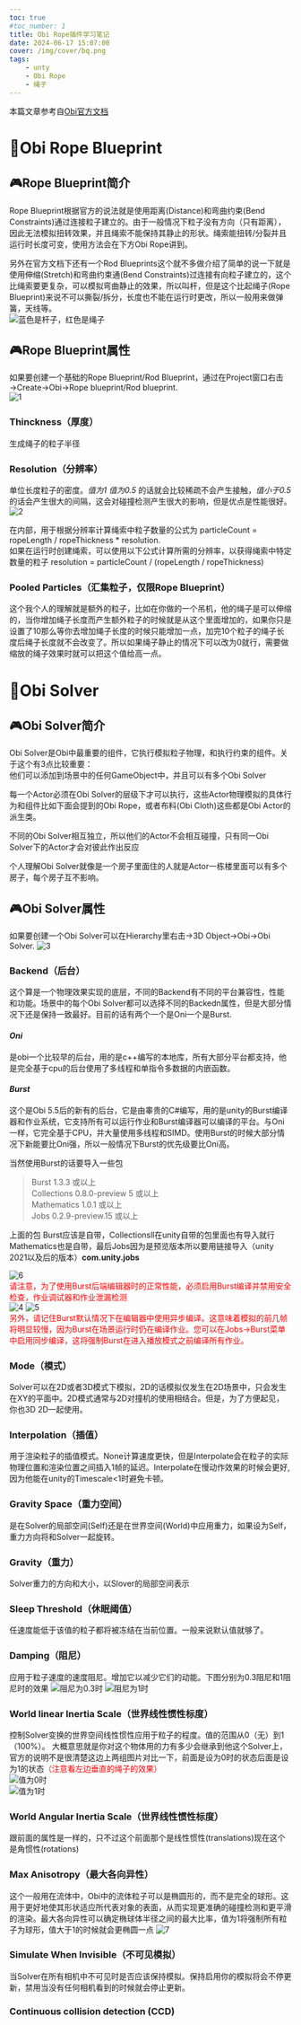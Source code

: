 ```yaml
---
toc: true
#toc_number: 1
title: Obi Rope插件学习笔记
date: 2024-06-17 15:07:00
cover: /img/cover/bq.png
tags:
    - unty
    - Obi Rope
    - 绳子
---
```


本篇文章参考自[Obi官方文档](http://obi.virtualmethodstudio.com/tutorials/index.html)

# 🎲Obi Rope Blueprint

## 🎮Rope Blueprint简介
Rope Blueprint根据官方的说法就是使用距离(Distance)和弯曲约束(Bend Constraints)通过连接粒子建立的。由于一般情况下粒子没有方向（只有距离），因此无法模拟扭转效果，并且绳索不能保持其静止的形状。绳索能扭转/分裂并且运行时长度可变，使用方法会在下方Obi Rope讲到。

另外在官方文档下还有一个Rod Blueprints这个就不多做介绍了简单的说一下就是使用伸缩(Stretch)和弯曲约束通(Bend Constraints)过连接有向粒子建立的，这个比绳索要更复杂，可以模拟弯曲静止的效果，所以叫杆，但是这个比起绳子(Rope Blueprint)来说不可以撕裂/拆分，长度也不能在运行时更改，所以一般用来做弹簧，天线等。  
![蓝色是杆子，红色是绳子](ropes.gif)

## 🎮Rope Blueprint属性
如果要创建一个基础的Rope Blueprint/Rod Blueprint，通过在Project窗口右击→Create→Obi→Rope blueprint/Rod blueprint.  
![1](1.jpg)

### __Thinckness（厚度）__  
生成绳子的粒子半径

### __Resolution（分辨率）__  
单位长度粒子的密度。_值为1_ _值为0.5_ 的话就会比较稀疏不会产生接触，_值小于0.5_ 的话会产生很大的间隔，这会对碰撞检测产生很大的影响，但是优点是性能很好。  
![2](2.jpg)

在内部，用于根据分辨率计算绳索中粒子数量的公式为 particleCount = ropeLength / ropeThickness * resolution.  
如果在运行时创建绳索，可以使用以下公式计算所需的分辨率，以获得绳索中特定数量的粒子 resolution = particleCount / (ropeLength / ropeThickness)

### __Pooled Particles（汇集粒子，仅限Rope Blueprint）__  
这个我个人的理解就是额外的粒子，比如在你做的一个吊机，他的绳子是可以伸缩的，当你增加绳子长度而产生额外粒子的时候就是从这个里面增加的，如果你只是设置了10那么等你去增加绳子长度的时候只能增加一点，加完10个粒子的绳子长度后绳子长度就不会改变了。所以如果绳子静止的情况下可以改为0就行，需要做缩放的绳子效果时就可以把这个值给高一点。

# 🎲Obi Solver

## 🎮Obi Solver简介
Obi Solver是Obi中最重要的组件，它执行模拟粒子物理，和执行约束的组件。关于这个有3点比较重要：  
他们可以添加到场景中的任何GameObject中，并且可以有多个Obi Solver 
 
每一个Actor必须在Obi Solver的层级下才可以执行，这些Actor物理模拟的具体行为和组件比如下面会提到的Obi Rope，或者布料(Obi Cloth)这些都是Obi Actor的派生类。  

不同的Obi Solver相互独立，所以他们的Actor不会相互碰撞，只有同一Obi Solver下的Actor才会对彼此作出反应

个人理解Obi Solver就像是一个房子里面住的人就是Actor一栋楼里面可以有多个房子，每个房子互不影响。

## 🎮Obi Solver属性
如果要创建一个Obi Solver可以在Hierarchy里右击→3D Object→Obi→Obi Solver.
![3](3.jpg)

### __Backend（后台）__  
这个算是一个物理效果实现的底层，不同的Backend有不同的平台兼容性，性能和功能。场景中的每个Obi Solver都可以选择不同的Backedn属性，但是大部分情况下还是保持一致最好。目前的话有两个一个是Oni一个是Burst.  
#### _Oni_   
是obi一个比较早的后台，用的是c++编写的本地库，所有大部分平台都支持，他是完全基于cpu的后台使用了多线程和单指令多数据的内嵌函数。  
#### _Burst_   
这个是Obi 5.5后的新有的后台，它是由睾贵的C#编写，用的是unity的Burst编译器和作业系统，它支持所有可以运行作业和Burst编译器可以编译的平台。与Oni一样，它完全基于CPU，并大量使用多线程和SIMD。使用Burst的时候大部分情况下新能要比Oni强，所以一般情况下Burst的优先级要比Oni高。  

当然使用Burst的话要导入一些包  
>Burst 1.3.3 或以上  
Collections 0.8.0-preview 5 或以上  
Mathematics 1.0.1 或以上  
Jobs 0.2.9-preview.15 或以上

上面的包 Burst应该是自带，Collectionsll在unity自带的包里面也有导入就行 Mathematics也是自带，最后Jobs因为是预览版本所以要用链接导入（unity 2021以及后的版本）__com.unity.jobs__  

![6](6.jpg)  
<font color='red'>
请注意，为了使用Burst后端编辑器时的正常性能，必须启用Burst编译并禁用安全检查，作业调试器和作业泄漏检测  
</font>
![4](4.jpg) ![5](5.jpg)  
<font color='red'>
另外，请记住Burst默认情况下在编辑器中使用异步编译。这意味着模拟的前几帧将明显较慢，因为Burst在场景运行时仍在编译作业。您可以在Jobs→Burst菜单中启用同步编译，这将强制Burst在进入播放模式之前编译所有作业。
</font>

### __Mode（模式）__ 
Solver可以在2D或者3D模式下模拟，2D的话模拟仅发生在2D场景中，只会发生在XY的平面中。2D模式通常与2D对撞机的使用相结合。但是，为了方便起见，你也3D 2D一起使用。

### __Interpolation（插值）__ 
用于渲染粒子的插值模式。None计算速度更快，但是Interpolate会在粒子的实际物理位置和渲染位置之间插入1帧的延迟。Interpolate在慢动作效果的时候会更好,因为他能在unity的Timescale<1时避免卡顿。

### __Gravity Space（重力空间）__  
是在Solver的局部空间(Self)还是在世界空间(World)中应用重力，如果设为Self，重力方向将和Solver一起旋转。

### __Gravity（重力）__  
Solver重力的方向和大小，以Slover的局部空间表示

### __Sleep Threshold（休眠阈值）__  
任速度能低于该值的粒子都将被冻结在当前位置。一般来说默认值就够了。

### __Damping（阻尼）__  
应用于粒子速度的速度阻尼。增加它以减少它们的动能。下图分别为0.3阻尼和1阻尼时的效果
![阻尼为0.3时](Damping0.3.gif)  ![阻尼为1时](Damping1.gif)

### __World linear Inertia Scale（世界线性惯性标度）__  
控制Solver变换的世界空间线性惯性应用于粒子的程度。值的范围从0（无）到1（100%）。
大概意思就是你对这个物体用的力有多少会继承到他这个Solver上，官方的说明不是很清楚这边上两组图片对比一下，前面是设为0时的状态后面是设为1的状态<font color='red'>（注意看左边垂直的绳子的效果）</font>  
![值为0时](WLIS0.gif)  
![值为1时](WLIS1.gif)  

### __World Angular Inertia Scale（世界线性惯性标度）__ 
跟前面的属性是一样的，只不过这个前面那个是线性惯性(translations)现在这个是角惯性(rotations)

### __Max Anisotropy（最大各向异性）__
这个一般用在流体中，Obi中的流体粒子可以是椭圆形的，而不是完全的球形。这用于更好地使其形状适应所代表对象的表面，从而实现更准确的碰撞检测和更平滑的渲染。最大各向异性可以确定椭球体半径之间的最大比率，值为1将强制所有粒子为球形，值大于1的时候就会更椭圆一点
![7](7.jpg) 

### __Simulate When Invisible（不可见模拟）__
当Solver在所有相机中不可见时是否应该保持模拟。保持启用你的模拟将会不停更新，禁用当没有任何相机看到的时候就会停止更新。

### __Continuous collision detection (CCD)__






